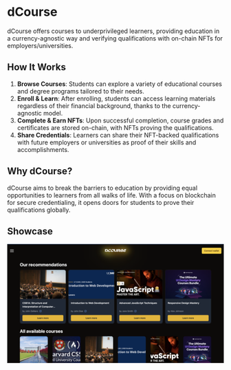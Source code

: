 # dCourse

dCourse offers courses to underprivileged learners, providing education in a currency-agnostic way and verifying qualifications with on-chain NFTs for employers/universities.

## How It Works

1. **Browse Courses**: Students can explore a variety of educational courses and degree programs tailored to their needs.
2. **Enroll & Learn**: After enrolling, students can access learning materials regardless of their financial background, thanks to the currency-agnostic model.
3. **Complete & Earn NFTs**: Upon successful completion, course grades and certificates are stored on-chain, with NFTs proving the qualifications.
4. **Share Credentials**: Learners can share their NFT-backed qualifications with future employers or universities as proof of their skills and accomplishments.

## Why dCourse?

dCourse aims to break the barriers to education by providing equal opportunities to learners from all walks of life. With a focus on blockchain for secure credentialing, it opens doors for students to prove their qualifications globally.

## Showcase

![alt text](https://github.com/kevinkavaliauskas/dCourse/blob/main/images/Screenshot%202024-10-13%20at%2011.00.09.png?raw=true)
